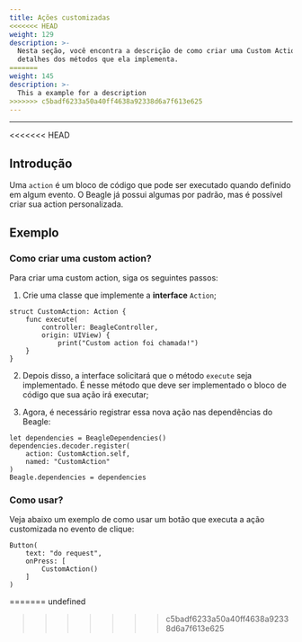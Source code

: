 ```yaml
---
title: Ações customizadas
<<<<<<< HEAD
weight: 129
description: >-
  Nesta seção, você encontra a descrição de como criar uma Custom Action e
  detalhes dos métodos que ela implementa.
=======
weight: 145
description: >-
  This a example for a description
>>>>>>> c5badf6233a50a40ff4638a92338d6a7f613e625
---
```


---

<<<<<<< HEAD
## Introdução

Uma `action` é um bloco de código que pode ser executado quando definido em algum evento. O Beagle já possui algumas por padrão, mas é possível criar sua action personalizada. 

## Exemplo

### Como criar uma custom action?

Para criar uma custom action, siga os seguintes passos: 

1.  Crie uma classe  que implemente a **interface** `Action`;

```text
struct CustomAction: Action {
    func execute(
        controller: BeagleController, 
        origin: UIView) {
            print("Custom action foi chamada!")
    }
}
```

2. Depois disso, a interface solicitará que o método `execute` seja implementado.  É nesse método que deve ser implementado o bloco de código que sua ação irá executar;

3. Agora, é necessário registrar essa nova ação nas dependências do Beagle:

```text
let dependencies = BeagleDependencies()
dependencies.decoder.register(
    action: CustomAction.self,
    named: "CustomAction"
)
Beagle.dependencies = dependencies
```

### Como usar?

Veja abaixo um exemplo de como usar um botão que executa a ação customizada no evento de clique:

```text
Button(
    text: "do request",
    onPress: [
        CustomAction()
    ]
)
```
=======
undefined
>>>>>>> c5badf6233a50a40ff4638a92338d6a7f613e625
